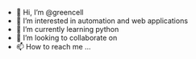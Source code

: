 - 👋 Hi, I’m @greencell
- 👀 I’m interested in automation and web applications
- 🌱 I’m currently learning python
- 💞️ I’m looking to collaborate on 
- 📫 How to reach me ...

<!---
whitebody/whitebody is a ✨ special ✨ repository because its `README.md` (this file) appears on your GitHub profile.
You can click the Preview link to take a look at your changes.
--->
